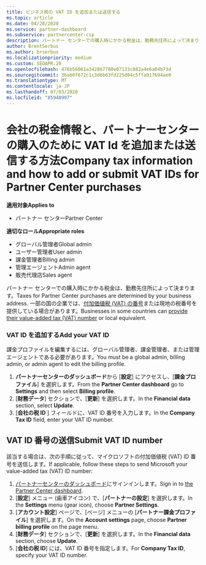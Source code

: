 ```yaml
---
title: ビジネス税の VAT ID を追加または送信する
ms.topic: article
ms.date: 04/28/2020
ms.service: partner-dashboard
ms.subservice: partnercenter-csp
description: パートナー センターでの購入時にかかる税金は、勤務先住所によって決まります。 一部の国では、企業が VAT 番号またはそれに相当するものをシステムに入力できます。
author: BrentSerbus
ms.author: brserbus
ms.localizationpriority: medium
ms.custom: SEOAPR.20
ms.openlocfilehash: 476b56061a342867780e07133c882a4e6a04b73d
ms.sourcegitcommit: 36a60f672c1c3d6b63fd225d04c5ffa917694ae0
ms.translationtype: MT
ms.contentlocale: ja-JP
ms.lasthandoff: 07/03/2020
ms.locfileid: "85948997"
---
```

# <a name="company-tax-information-and-how-to-add-or-submit-vat-ids-for-partner-center-purchases"></a><span data-ttu-id="1db08-104">会社の税金情報と、パートナーセンターの購入のために VAT Id を追加または送信する方法</span><span class="sxs-lookup"><span data-stu-id="1db08-104">Company tax information and how to add or submit VAT IDs for Partner Center purchases</span></span>

<span data-ttu-id="1db08-105">**適用対象**</span><span class="sxs-lookup"><span data-stu-id="1db08-105">**Applies to**</span></span>

- <span data-ttu-id="1db08-106">パートナー センター</span><span class="sxs-lookup"><span data-stu-id="1db08-106">Partner Center</span></span>

<span data-ttu-id="1db08-107">**適切なロール**</span><span class="sxs-lookup"><span data-stu-id="1db08-107">**Appropriate roles**</span></span>
-   <span data-ttu-id="1db08-108">グローバル管理者</span><span class="sxs-lookup"><span data-stu-id="1db08-108">Global admin</span></span>
-   <span data-ttu-id="1db08-109">ユーザー管理者</span><span class="sxs-lookup"><span data-stu-id="1db08-109">User admin</span></span>
-   <span data-ttu-id="1db08-110">課金管理者</span><span class="sxs-lookup"><span data-stu-id="1db08-110">Billing admin</span></span>
-   <span data-ttu-id="1db08-111">管理エージェント</span><span class="sxs-lookup"><span data-stu-id="1db08-111">Admin agent</span></span>
-   <span data-ttu-id="1db08-112">販売代理店</span><span class="sxs-lookup"><span data-stu-id="1db08-112">Sales agent</span></span>

<span data-ttu-id="1db08-113">パートナー センターでの購入時にかかる税金は、勤務先住所によって決まります。</span><span class="sxs-lookup"><span data-stu-id="1db08-113">Taxes for Partner Center purchases are determined by your business address.</span></span> <span data-ttu-id="1db08-114">一部の国の企業では、[付加価値税 (VAT) の番号](#submit-vat-id-number)または現地の税番号を提供している場合があります。</span><span class="sxs-lookup"><span data-stu-id="1db08-114">Businesses in some countries can [provide their value-added tax (VAT) number](#submit-vat-id-number) or local equivalent.</span></span>

### <a name="add-your-vat-id"></a><span data-ttu-id="1db08-115">VAT ID を追加する</span><span class="sxs-lookup"><span data-stu-id="1db08-115">Add your VAT ID</span></span>

<span data-ttu-id="1db08-116">課金プロファイルを編集するには、グローバル管理者、課金管理者、または管理エージェントである必要があります。</span><span class="sxs-lookup"><span data-stu-id="1db08-116">You must be a global admin, billing admin, or admin agent to  edit the billing profile.</span></span>

1.  <span data-ttu-id="1db08-117">**パートナーセンターのダッシュボード**から [**設定**] にアクセスし、[**課金プロファイル**] を選択します。</span><span class="sxs-lookup"><span data-stu-id="1db08-117">From the **Partner Center dashboard** go to  **Settings** and then select **Billing profile**.</span></span>
2.  <span data-ttu-id="1db08-118">[**財務データ**] セクションで、[**更新**] を選択します。</span><span class="sxs-lookup"><span data-stu-id="1db08-118">In the **Financial data** section, select **Update**.</span></span>
3.  <span data-ttu-id="1db08-119">[**会社の税 ID** ] フィールドに、VAT ID 番号を入力します。</span><span class="sxs-lookup"><span data-stu-id="1db08-119">In the **Company Tax ID** field, enter your VAT ID number.</span></span>

## <a name="submit-vat-id-number"></a><span data-ttu-id="1db08-120">VAT ID 番号の送信</span><span class="sxs-lookup"><span data-stu-id="1db08-120">Submit VAT ID number</span></span>

<span data-ttu-id="1db08-121">該当する場合は、次の手順に従って、マイクロソフトの付加価値税 (VAT) ID 番号を送信します。</span><span class="sxs-lookup"><span data-stu-id="1db08-121">If applicable, follow these steps to send Microsoft your value-added tax (VAT) ID number:</span></span>

1. <span data-ttu-id="1db08-122">[パートナーセンターのダッシュボード](https://partner.microsoft.com/dashboard/)にサインインします。</span><span class="sxs-lookup"><span data-stu-id="1db08-122">Sign in to [the Partner Center dashboard](https://partner.microsoft.com/dashboard/).</span></span>
2. <span data-ttu-id="1db08-123">[**設定**] メニュー (歯車アイコン) で、[**パートナーの設定**] を選択します。</span><span class="sxs-lookup"><span data-stu-id="1db08-123">In the **Settings** menu (gear icon), choose **Partner Settings**.</span></span>
3. <span data-ttu-id="1db08-124">[**アカウント設定**] ページで、[ページ] メニューの [**パートナー課金プロファイル**] を選択します。</span><span class="sxs-lookup"><span data-stu-id="1db08-124">On the **Account settings** page, choose **Partner billing profile** on the page menu.</span></span>
4. <span data-ttu-id="1db08-125">[**財務データ**] セクションで、[**更新**] を選択します。</span><span class="sxs-lookup"><span data-stu-id="1db08-125">In the **Financial data** section, choose **Update**.</span></span>
5. <span data-ttu-id="1db08-126">[**会社の税 ID**] には、VAT ID 番号を指定します。</span><span class="sxs-lookup"><span data-stu-id="1db08-126">For **Company Tax ID**, specify your VAT ID number.</span></span>
